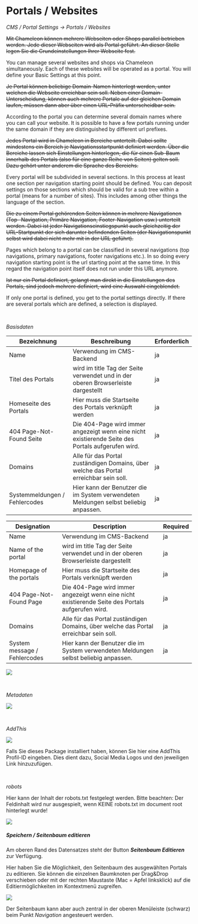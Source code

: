 # Portals / Websites

*CMS / Portal Settings → Portals / Websites*

~~Mit Chameleon können mehrere Webseiten oder Shops parallel betrieben werden. Jede dieser Webseiten wird als Portal geführt. An dieser Stelle legen Sie die Grundeinstellungen Ihrer Webseite fest.~~

You can manage several websites and shops via Chameleon simultaneously. Each of these websites will be operated as a portal. You will define your Basic Settings at this point.

~~Je Portal können beliebige Domain-Namen hinterlegt werden, unter welchen die Webseite erreichbar sein soll. Neben einer Domain-Unterscheidung, können auch mehrere Portale auf der gleichen Domain laufen, müssen dann aber über einen URL-Präfix unterscheidbar sein.~~

According to the portal you can determine several domain names where you can call your website. It is possible to have a few portals running under the same domain if they are distinguished by different url prefixes.

~~Jedes Portal wird in Chameleon in Bereiche unterteilt. Dabei sollte mindestens ein Bereich je Navigationsstartpunkt definiert werden. Über die Bereiche lassen sich Einstellungen hinterlegen, die für einen Sub-Baum innerhalb des Portals (also für eine ganze Reihe von Seiten) gelten soll. Dazu gehört unter anderem die Sprache des Bereichs.~~

Every portal will be subdivided in several sections. In this process at least one section per navigation starting point should be defined. You can deposit settings on those sections which should be valid for a sub tree within a portal (means for a number of sites). This includes among other things the language of the section.

~~Die zu einem Portal gehörenden Seiten können in mehrere Navigationen (Top- Navigation, Primäre Navigation, Footer-Navigation usw.) unterteilt werden. Dabei ist jeder Navigationseinstiegspunkt auch gleichzeitig der URL-Startpunkt der sich darunter befindenden Seiten (der Navigationspunkt selbst wird dabei nicht mehr mit in der URL geführt).~~

Pages which belong to a portal can be classified in several navigations (top navigations, primary navigations, footer navigations etc.). In so doing every navigation starting point is the url starting point at the same time. In this regard the navigation point itself does not run under this URL anymore.

~~Ist nur ein Portal definiert, gelangt man direkt in die Einstellungen des Portals, sind jedoch mehrere definiert, wird eine Auswahl eingeblendet.~~

If only one portal is defined, you get to the portal settings directly. If there are several portals which are defined, a selection is displayed.

<br> 



*Basisdaten*

| Bezeichnung | Beschreibung | Erforderlich |
| -- | -- | -- |
| Name | Verwendung im CMS-Backend | ja |
| Titel des Portals | wird im title Tag der Seite verwendet und in der oberen Browserleiste dargestellt | ja |
| Homeseite des Portals | Hier muss die Startseite des Portals verknüpft werden | ja |
| 404 Page-Not-Found Seite | Die 404-Page wird immer angezeigt wenn eine nicht existierende Seite des Portals aufgerufen wird. | ja |
| Domains | Alle für das Portal zuständigen Domains, über welche das Portal erreichbar sein soll. | ja |
| Systemmeldungen / Fehlercodes | Hier kann der Benutzer die im System verwendeten Meldungen selbst beliebig anpassen. | ja |


| Designation | Description | Required |
| -- | -- | -- |
| Name | Verwendung im CMS-Backend | ja |
| Name of the portal | wird im title Tag der Seite verwendet und in der oberen Browserleiste dargestellt | ja |
| Homepage of the portals | Hier muss die Startseite des Portals verknüpft werden | ja |
| 404 Page-Not-Found Page | Die 404-Page wird immer angezeigt wenn eine nicht existierende Seite des Portals aufgerufen wird. | ja |
| Domains | Alle für das Portal zuständigen Domains, über welche das Portal erreichbar sein soll. | ja |
| System message / Fehlercodes | Hier kann der Benutzer die im System verwendeten Meldungen selbst beliebig anpassen. | ja |

![](Bild1.png)

<br>

*Metadaten*

![](bild_metadaten.png)

<br>

*AddThis*

![](Bild2.png)

Falls Sie dieses Package installiert haben, können Sie hier eine AddThis Profil-ID eingeben. Dies dient dazu, Social Media Logos und den jeweiligen Link hinzuzufügen.

<br>

*robots*

Hier kann der Inhalt der robots.txt festgelegt werden. Bitte beachten: Der Feldinhalt wird nur ausgespielt, wenn KEINE robots.txt im document root hinterlegt wurde!

![](bild3.png)

##### Speichern / Seitenbaum editieren

Am oberen Rand des Datensatzes steht der Button ***Seitenbaum Editieren*** zur Verfügung.

Hier haben Sie die Möglichkeit, den Seitenbaum des ausgewählten Portals zu editieren. Sie können die einzelnen Baumknoten per Drag&Drop verschieben oder mit der rechten Maustaste (Mac = Apfel linksklick) auf die Editiermöglichkeiten im Kontextmenü
zugreifen.

![](bild5.png)

Der Seitenbaum kann aber auch zentral in der oberen Menüleiste (schwarz) beim Punkt *Navigation* angesteuert werden.

